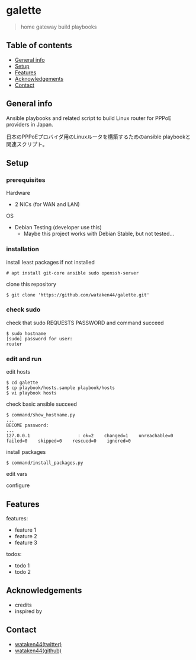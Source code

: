 # galette
> home gateway build playbooks 

## Table of contents
* [General info](#general-info)
* [Setup](#setup)
* [Features](#features)
* [Acknowledgements](#acknowledgements)
* [Contact](#contact)

## General info

Ansible playbooks and related script to build Linux router for PPPoE providers in Japan.

日本のPPPoEプロバイダ用のLinuxルータを構築するためのansible playbookと関連スクリプト。


## Setup

### prerequisites

Hardware
* 2 NICs (for WAN and LAN)

OS
* Debian Testing (developer use this)
    * Maybe this project works with Debian Stable, but not tested... 

### installation

install least packages if not installed

```
# apt install git-core ansible sudo openssh-server
```

clone this repository

```
$ git clone 'https://github.com/wataken44/galette.git'
```

### check sudo

check that sudo REQUESTS PASSWORD and command succeed

```
$ sudo hostname
[sudo] password for user:
router
```


### edit and run

edit hosts

```
$ cd galette
$ cp playbook/hosts.sample playbook/hosts
$ vi playbook hosts
```

check basic ansible succeed

```
$ command/show_hostname.py
...
BECOME password:
...
127.0.0.1                  : ok=2    changed=1    unreachable=0    failed=0    skipped=0    rescued=0    ignored=0
```

install packages

```
$ command/install_packages.py
```

edit vars

configure


## Features

features:

* feature 1
* feature 2
* feature 3

todos:

* todo 1
* todo 2

## Acknowledgements

* credits
* inspired by

## Contact

* [wataken44(twitter)](https://twitter.com/wataken44)
* [wataken44(github)](https://github.com/wataken44/)
